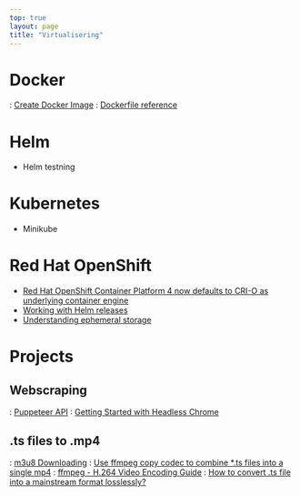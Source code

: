 ```yaml
---
top: true
layout: page
title: "Virtualisering"
---
```


# Docker

: [Create Docker Image](https://www.sentinelone.com/blog/create-docker-image/)
: [Dockerfile reference](https://docs.docker.com/engine/reference/builder/)

# Helm
* Helm testning

# Kubernetes
* Minikube

# Red Hat OpenShift
* [Red Hat OpenShift Container Platform 4 now defaults to CRI-O as underlying container engine](https://www.redhat.com/en/blog/red-hat-openshift-container-platform-4-now-defaults-cri-o-underlying-container-engine)
* [Working with Helm releases](https://docs.openshift.com/container-platform/4.10/applications/working_with_helm_charts/odc-working-with-helm-releases.html)
* [Understanding ephemeral storage](https://docs.openshift.com/container-platform/4.6/storage/understanding-ephemeral-storage.html)

# Projects

## Webscraping

: [Puppeteer API](https://github.com/puppeteer/puppeteer/blob/main/docs/api.md)
: [Getting Started with Headless Chrome](https://developers.google.com/web/updates/2017/04/headless-chrome)

## .ts files to .mp4
: [m3u8 Downloading](https://gist.github.com/primaryobjects/7423d7982656a31e72542f60d30f9d30)
: [Use ffmpeg copy codec to combine *.ts files into a single mp4](https://superuser.com/questions/692990/use-ffmpeg-copy-codec-to-combine-ts-files-into-a-single-mp4)
: [ffmpeg - H.264 Video Encoding Guide](https://trac.ffmpeg.org/wiki/Encode/H.264)
: [How to convert .ts file into a mainstream format losslessly?](https://askubuntu.com/questions/716424/how-to-convert-ts-file-into-a-mainstream-format-losslessly)
